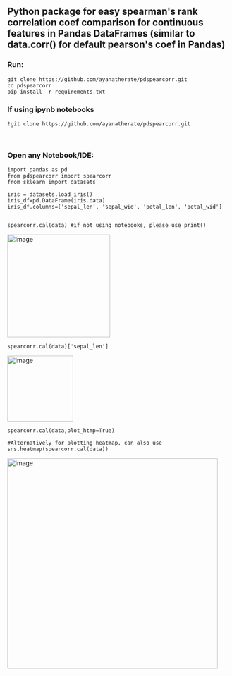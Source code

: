 
<h2> Python package for easy spearman's rank correlation coef comparison for continuous features in Pandas DataFrames (similar to data.corr() for default pearson's coef in Pandas) </h2> 

<h3>Run: </h3>

```
git clone https://github.com/ayanatherate/pdspearcorr.git
cd pdspearcorr 
pip install -r requirements.txt
```

<h3> If using ipynb notebooks </h3>


```
!git clone https://github.com/ayanatherate/pdspearcorr.git

```



<br>
<h3>Open any Notebook/IDE: </h3>

```
import pandas as pd
from pdspearcorr import spearcorr
from sklearn import datasets

iris = datasets.load_iris()
iris_df=pd.DataFrame(iris.data)
iris_df.columns=['sepal_len', 'sepal_wid', 'petal_len', 'petal_wid']


spearcorr.cal(data) #if not using notebooks, please use print()
```
<img width="233" alt="image" src="https://user-images.githubusercontent.com/59755186/194780467-953738b6-760f-45dc-81f1-82b1fead00c7.png">

```
spearcorr.cal(data)['sepal_len']

```
<img width="149" alt="image" src="https://user-images.githubusercontent.com/59755186/194780556-b233ce49-0788-4c54-bff7-739518ff94e0.png">

```
spearcorr.cal(data,plot_htmp=True)

#Alternatively for plotting heatmap, can also use sns.heatmap(spearcorr.cal(data))

```
<img width="477" alt="image" src="https://user-images.githubusercontent.com/59755186/194780600-295fd3d9-6bdb-4fe7-9511-d204747f097e.png">


